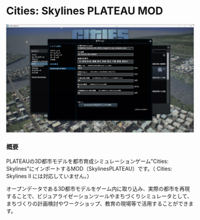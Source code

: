 # Cities: Skylines PLATEAU MOD
![](resources/index2.jpg)

### 概要
PLATEAUの3D都市モデルを都市育成シミュレーションゲーム"Cities: Skylines"にインポートするMOD（SkylinesPLATEAU）です。（ Cities: Skylines II には対応していません。）

オープンデータである3D都市モデルをゲーム内に取り込み、実際の都市を再現することで、ビジュアライゼーションツールやまちづくりシミュレータとして、まちづくりの計画検討やワークショップ、教育の現場等で活用することができます。
